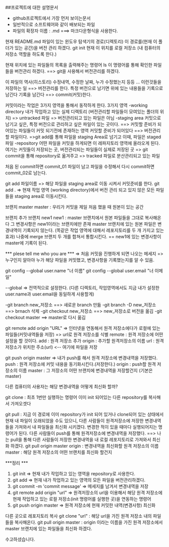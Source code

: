 ##프로젝트에 대한 설명문서
- github프로젝트에서 가장 먼저 보이는문서
- 일반적으로 소프트웨어와 같이 배보되는 파일
- 파일의 확장자 이름 : .md ===> 마크다운형식을 사용한다.

현재 README.md 파일이 있는 윈도우 탐색기의 경로(디렉토리)
이 경로를(현재 이 폴더가 있는 공간)을 버전 관리 하겠다.
git init
현재 이 위치를 로컬 저장소 (내 컴퓨터의 저장소 역할을 하도록 한다.)

현재 위치에 있는 파일들의 목록을 출력해주는 명령어
ls
이 명령어를 통해 확인한 파일들을 버전관리 하겠다.
==> git을 사용해서 버전관리를 하겠다.

이 파일의 역사(히스토리)
수정내역, 수정한 날짜, 누가 수정했는지 등등 ...
이런것들을 저장하는 일 ==> 버전관리를 한다.
특정 버전으로 남기면 위에 있는 내용들을 기록으로 남긴다
기록을 남긴다 ==> commit(커밋)한다.

커밋이라는 작업은 3가지 영역을 통해서 동작하게 한다.
3가지 영역
-working directory
내가 작업하고 있는 실제 디렉토리
(버전관리할 파일들이 모여있는 폴더의 위치)
=> untracked 파일 => 버전관리되고 있는 파일은 아님
-staging area
커밋으로 남기고 싶은, 특정 버전으로 관리하고 싶은 파일이 있는 곳이다.
==> 커밋할 준비가 되어있는 파일들이 커밋 되기전에 존재하는 영역
커밋할 준비가 되어있다 ==> 버전관리할 파일이다.
=>git add를 통해 파일을 staging Area로 넘기고 이때, 파일은 staged 파일
-repository
어떤 파일을 커밋을 하게되면 이 레파지토리 영역에 올라오게 된다.
여기는 커밋들이 저장되는 곳, 버전관리되는 파일들이 실제로 저장된 곳
=> git commit을 통해 repository로 옮겨주고 => tracked 파일로 분산관리되고 있는 파일

처음 된 commit하면 commit_01 파일이 남고
파일을 수정해서 다시 commit하면 commit_02로 남는다.


git add 파일이름 
=> 해당 파일을 staging area로 이동 시켜서 커밋준비를 한다.
git add .
=> 현재 작업 영역 (working directory)에서 버전 관리 되고 있지 않은 모든 파일들을  staging area로 이동시킨다.

브랜치 master
master : 우리가 커밋을 제일 처음 했을 때 원본이 있는 공간

브랜치 추가
브랜치 new1
new1 : master 브랜치에서 원본 파일들을 그대로 복사해온다
그 변경사항은 new1이라는 브랜치에만 존재
master 브랜치에 있는 원본 파일은 변경내역이 기록되지 않는다.
(똑같은 작업 영역에 대해서 레포지토리를 두 개 가지고 있는 효과)
나중에 merge 브랜치 두 개를 합쳐서 통합시킨다.
== new1에 있는 변경사항이 master에 기록이 된다.

*** plese tell me who you are ***
=> 처음 커밋을 진행하게 되면 나오는 메세지
=> 누구인지 알아야 누가 해당 파일을 커밋했고, 변경사항을 기록했는지를 알 수 있음.

git config --global user.name "너 이름"
git config --global user.email "너 이메일"

--global
=> 전역적으로 설정한다.
(다른 디렉토리, 작업영역에서도 지금 내가 설정한 user.name과 user.email을 동일하게 사용할게)

-git branch new_저장소 ==> 새로운 branch 만듦
-git branch -D new_저장소 ==> brnach 삭제
-git checkout new_저장소 ==> new_저장소로 버전을 옮김
-git checkout master ==> master로 다시 옮김

git remote add origin "URL"
=> 인터넷을 연동해서 원격 저장소에다가 로컬에 있는 파일들(커밋내역들을 저장)
=> url로 원격 저장소를 식별
remote : 원격 저장소에 어떤 설정을 할 것이다.
add : 원격 저장소 추가
origin : 추가할 원격저장소의 이름
url : 원격 저장소가 위치한 주소(url) <-- 여기에 파일을 저장



git push origin master
=> 내가 push를 해서 원격 저장소에 변경내역을 저장했다.
push : 원격 저장소에 커밋 내용을 동기화시킨다.(저장한다.)
origin : push할 원격 저장소의 이름
master : 그 저장소의 어떤 브랜치에 변경내역을 저장할건지 (기본은 master)

다른 컴퓨터의 사용자는 해당 변경내역을 어떻게 최신화 할까?


git clone : 최초 1번만 실행하는 명령어
이미 init 되어있는 다른 repository를 복사해서 가져오겟다

git pull : 지금 이 경로에 이미 repository가 init 되어 있거나 clone되어 있는 상태에서 현재 내 파일이 오래되었을 수도 있으니, 다른 사람들이 원격저장소에 저장한 변경내역들을 가져와서 내 파일들을 최신화 시키겠다.
변경한 적이 있을 때마다 실행되어지는 명령어가 된다.
다른 사람들이 push를 통해 원격저장소에 변경내역을 저장했다.
==> 나는 pull을 통해 다른 사람들이 저장한 변경내역을 내 로컬 레포지토리로 가져와서 최신화 하겠다.
git pull origin master
origin : 변경내역을 최신화할 원격 저장소의 이름
master : 해당 원격 저장소의 어떤 브랜치를 최신화 할건지

***정리 ***

1. git init => 현재 내가 작업하고 있는 영역을 repository로 사용한다.
2. git add  => 현재 내가 작업하고 있는 영역의 모든 파일을 버전관리하겠다.
3. git commit -m 'commit message' => 메세지를 남겨서 변경내역을 저장
4. git remote add origin "url" => 원격저장소의 url을 이용해서 해당 원격 저장소에 현재 작업하고 있는 로컬 저장소(init 명령어를 실행한 곳)을 연동하는 명령어
5. git push origin master => 원격 저장소에 현재 커밋한 내역(변경사항) 최신화

다른 곳으로 레포지토리 복사
git clone "url" : 해당 url을 가진 원격 저장소 내의 파일들을 복사해온다.
git pull origin master : origin 이라는 이름을 가진 원격 저장소에서 master 브랜치에 있는 파일들을 최신화 하겠다.

수고하셨습니다.
